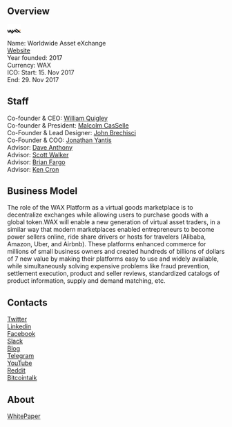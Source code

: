 ## Overview
![logo](../projects/logo/worldwide_asset_exchange.png)  
Name: Worldwide Asset eXchange  
[Website](https://www.waxtoken.com/)  
Year founded: 2017  
Currency: WAX  
ICO: Start: 15. Nov 2017  
End: 29. Nov 2017
## Staff
Co-founder & CEO: [William Quigley](../people/william_quigley.md)  
Co-founder & President: [Malcolm CasSelle](../people/malcolm_casselle.md)  
Co-Founder & Lead Designer: [John Brechisci](../people/john_brechisci.md)  
Co-Founder & COO: [Jonathan Yantis](../people/jonathan_yantis.md)  
Advisor: [Dave Anthony](../people/dave_anthony.md)  
Advisor: [Scott Walker](../people/scott_walker.md)  
Advisor: [Brian Fargo](../people/brian_fargo.md)  
Advisor: [Ken Cron](../people/ken_cron.md)
## Business Model
The role of the WAX Platform as a virtual goods marketplace is to decentralize exchanges while allowing users to purchase goods with a global token.WAX will enable a new generation of virtual asset traders, in a similar way that modern marketplaces enabled entrepreneurs to become power sellers online, ride share drivers or hosts for travelers (Alibaba, Amazon, Uber, and Airbnb). These platforms enhanced commerce for millions of small business owners and created hundreds of billions of dollars of 7 new value by making their platforms easy to use and widely available, while simultaneously solving expensive problems like fraud prevention, settlement execution, product and seller reviews, standardized catalogs of product information, supply and demand matching, etc.
## Contacts  
[Twitter](https://twitter.com/waxtoken)  
[Linkedin](https://www.linkedin.com/company/25066656/)  
[Facebook](https://www.facebook.com/waxtoken/)  
[Slack](https://wax-token.slack.com/join/shared_invite/enQtMjYxMzE0MjEwNzExLWQ2YzhhMDZlZGU2MmNmYWI3NDY3N2Q4ZGZkYjY4MTY2OGY3YjM0MDZjNmFhOGVjODE4ZDJiMmQzODRkMDFiOGI)    
[Blog](https://medium.com/@waxtoken)  
[Telegram](https://t.me/waxtokenannoucements)  
[YouTube](https://www.youtube.com/c/WAXToken)  
[Reddit](https://www.reddit.com/r/WAXtoken/)  
[Bitcointalk](https://bitcointalk.org/index.php?topic=2237916.0)
## About  
[WhitePaper](https://www.waxtoken.com/wp-content/uploads/WAX_White_Paper.pdf) 
